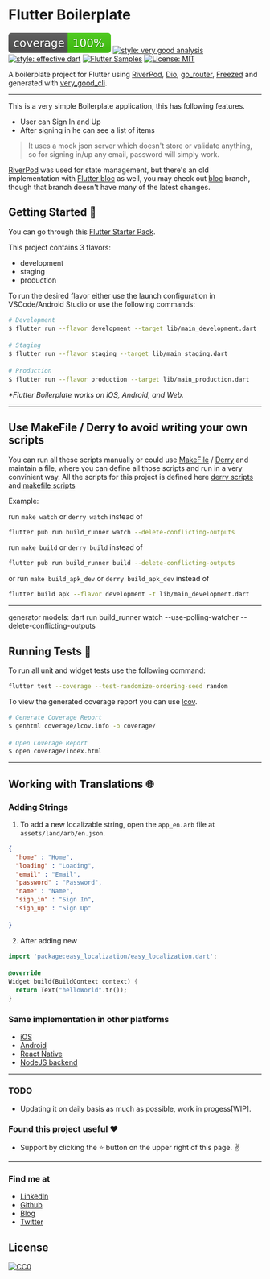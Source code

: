 # Flutter Boilerplate

![coverage][coverage_badge]
[![style: very good analysis][very_good_analysis_badge]][very_good_analysis_link]
<a href="https://github.com/tenhobi/effective_dart"><img src="https://img.shields.io/badge/style-effective_dart-40c4ff.svg" alt="style: effective dart"></a>
<a href="http://fluttersamples.com"><img src="https://img.shields.io/badge/flutter-samples-teal.svg?longCache=true" alt="Flutter Samples"></a>
[![License: MIT][license_badge]][license_link]

A boilerplate project for Flutter using [RiverPod](https://riverpod.dev/), [Dio](https://pub.dev/packages/dio), [go_router](https://pub.dev/packages/go_router), [Freezed](https://pub.dev/packages/freezed) and generated with [very_good_cli](https://github.com/VeryGoodOpenSource/very_good_cli).

---

This is a very simple Boilerplate application, this has following features.

- User can Sign In and Up
- After signing in he can see a list of items

> It uses a mock json server which doesn't store or validate anything, so for signing in/up any email, password will simply work.

[RiverPod](https://riverpod.dev/) was used for state management, but there's an old implementation with [Flutter bloc](https://bloclibrary.dev/#/) as well, you may check out [bloc](https://github.com/SimpleBoilerplates/Flutter/tree/bloc) branch, though that branch doesn't have many of the latest changes.

## Getting Started 🚀

You can go through this [Flutter Starter Pack](https://sadmansamee.github.io/flutter_starter_pack).

This project contains 3 flavors:

- development
- staging
- production

To run the desired flavor either use the launch configuration in VSCode/Android Studio or use the following commands:

```sh
# Development
$ flutter run --flavor development --target lib/main_development.dart

# Staging
$ flutter run --flavor staging --target lib/main_staging.dart

# Production
$ flutter run --flavor production --target lib/main_production.dart
```

_\*Flutter Boilerplate works on iOS, Android, and Web._

---

## Use MakeFile / Derry to avoid writing your own scripts

You can run all these scripts manually or could use  [MakeFile](https://github.com/SimpleBoilerplates/Flutter/blob/master/makefile) / [Derry](https://pub.dev/packages/derry) and maintain a file, where you can define all those scripts and run in a very convinient way. All the scripts for this project is defined here [derry scripts](https://github.com/SimpleBoilerplates/Flutter/blob/master/derry.yaml) and [makefile scripts](https://github.com/SimpleBoilerplates/Flutter/blob/master/makefile)

Example:

run `make watch` or `derry watch` instead of

```sh
flutter pub run build_runner watch --delete-conflicting-outputs
```

run `make build` or `derry build` instead of

```sh
flutter pub run build_runner build --delete-conflicting-outputs
```

or run `make build_apk_dev` or `derry build_apk_dev` instead of

```sh
flutter build apk --flavor development -t lib/main_development.dart 
```

---

generator models:
dart run build_runner watch --use-polling-watcher --delete-conflicting-outputs

## Running Tests 🧪

To run all unit and widget tests use the following command:

```sh
flutter test --coverage --test-randomize-ordering-seed random
```

To view the generated coverage report you can use [lcov](https://github.com/linux-test-project/lcov).

```sh
# Generate Coverage Report
$ genhtml coverage/lcov.info -o coverage/

# Open Coverage Report
$ open coverage/index.html
```

---

## Working with Translations 🌐

### Adding Strings

1. To add a new localizable string, open the `app_en.arb` file at `assets/land/arb/en.json`.

```json
{
  "home" : "Home",
  "loading" : "Loading",
  "email" : "Email",
  "password" : "Password",
  "name" : "Name",
  "sign_in" : "Sign In",
  "sign_up" : "Sign Up"

}
```

2. After adding new

```dart
import 'package:easy_localization/easy_localization.dart';

@override
Widget build(BuildContext context) {
  return Text("helloWorld".tr());
}
```

### Same implementation in other platforms

- [iOS](https://github.com/simpleboilerplates/BooksDemoiOS)
- [Android](https://github.com/SimpleBoilerplates/Android)
- [React Native](https://github.com/SimpleBoilerplates/React-Native)
- [NodeJS backend](https://github.com/simpleboilerplates/BooksDemoNode)

---

### TODO

- Updating it on daily basis as much as possible, work in progess[WIP].

### Found this project useful :heart:

* Support by clicking the :star: button on the upper right of this page. :v:

---

### Find me at

- [LinkedIn](https://www.linkedin.com/in/sadmansamee/)
- [Github](https://github.com/Sadmansamee)
- [Blog](https://sadmansamee.github.io/)
- [Twitter](https://twitter.com/SameeSadman)

## License

[![CC0](http://mirrors.creativecommons.org/presskit/buttons/88x31/svg/cc-zero.svg)](https://creativecommons.org/publicdomain/zero/1.0/)

[coverage_badge]: coverage_badge.svg
[license_badge]: https://img.shields.io/badge/license-MIT-blue.svg
[license_link]: https://opensource.org/licenses/MIT
[very_good_analysis_badge]: https://img.shields.io/badge/style-very_good_analysis-B22C89.svg
[very_good_analysis_link]: https://pub.dev/packages/very_good_analysis
